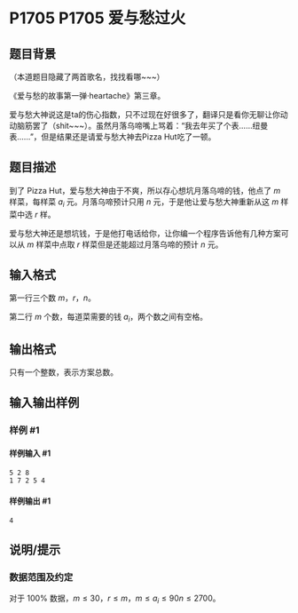 # P1705 P1705 爱与愁过火

## 题目背景

（本道题目隐藏了两首歌名，找找看哪~~~）

《爱与愁的故事第一弹·heartache》第三章。

爱与愁大神说这是ta的伤心指数，只不过现在好很多了，翻译只是看你无聊让你动动脑筋罢了（shit~~~）。虽然月落乌啼嘴上骂着：“我去年买了个表……纽曼表……”，但是结果还是请爱与愁大神去Pizza Hut吃了一顿。


## 题目描述

到了 Pizza Hut，爱与愁大神由于不爽，所以存心想坑月落乌啼的钱，他点了 $m$ 样菜，每样菜 $a_i$ 元。月落乌啼预计只用 $n$ 元，于是他让爱与愁大神重新从这 $m$ 样菜中选 $r$ 样。

爱与愁大神还是想坑钱，于是他打电话给你，让你编一个程序告诉他有几种方案可以从 $m$ 样菜中点取 $r$ 样菜但是还能超过月落乌啼的预计 $n$ 元。

## 输入格式

第一行三个数 $m$，$r$，$n$。

第二行 $m$ 个数，每道菜需要的钱 $a_i$，两个数之间有空格。

## 输出格式

只有一个整数，表示方案总数。


## 输入输出样例

### 样例 #1

#### 样例输入 #1

```
5 2 8
1 7 2 5 4
```

#### 样例输出 #1

```
4
```

## 说明/提示

### 数据范围及约定

对于 $100\%$ 数据，$m \le 30$，$r \le m$，$m \le a_i \le 90n \le 2700$。


